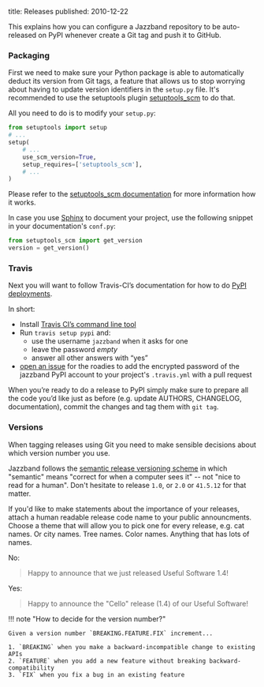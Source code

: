 title: Releases
published: 2010-12-22

This explains how you can configure a Jazzband repository to be auto-released
on PyPI whenever create a Git tag and push it to GitHub.

### Packaging

First we need to make sure your Python package is able to automatically
deduct its version from Git tags, a feature that allows us to stop worrying
about having to update version identifiers in the `setup.py` file. It's
recommended to use the setuptools plugin [setuptools_scm] to do that.

All you need to do is to modify your `setup.py`:

```python
from setuptools import setup
# ...
setup(
	# ...
	use_scm_version=True,
	setup_requires=['setuptools_scm'],
	# ...
)
```

Please refer to the [setuptools_scm documentation][setuptools_scm] for more
information how it works.

In case you use [Sphinx] to document your project, use the following snippet
in your documentation's `conf.py`:

```python
from setuptools_scm import get_version
version = get_version()
```

[setuptools_scm]: https://pypi.python.org/pypi/setuptools_scm
[Sphinx]: http://sphinx-doc.org/

### Travis

Next you will want to follow Travis-CI’s documentation for how to do
[PyPI deployments](pypi-deploy).

[pypi-deploy]: https://docs.travis-ci.com/user/deployment/pypi/

In short:

- Install [Travis CI’s command line tool][travis-cli]
- Run `travis setup pypi` and:
	- use the username `jazzband` when it asks for one
	- leave the password *empty*
	- answer all other answers with “yes”
- [open an issue](https://github.com/jazzband/roadies/issues/new) for the
  roadies to add the encrypted password of the jazzband PyPI account to
  your project's `.travis.yml` with a pull request

When you’re ready to do a release to PyPI simply make sure to prepare all
the code you’d like just as before (e.g. update AUTHORS, CHANGELOG,
documentation), commit the changes and tag them with `git tag`.

### Versions

When tagging releases using Git you need to make sensible decisions about
which version number you use.

Jazzband follows the [semantic release versioning scheme][semver] in which
"semantic" means "correct for when a computer sees it" -- not "nice to read
for a human". Don't hesitate to release `1.0`, or `2.0` or `41.5.12` for
that matter.

If you'd like to make statements about the importance of your releases,
attach a human readable release code name to your public announcments.
Choose a theme that will allow you to pick one for every release, e.g.
cat names. Or city names. Tree names. Color names. Anything that has lots
of names.

No:

> Happy to announce that we just released Useful Software 1.4!

Yes:

> Happy to announce the "Cello" release (1.4) of our Useful Software!

[semver]: http://blog.versioneye.com/2014/01/16/semantic-versioning/
[travis-cli]: https://github.com/travis-ci/travis.rb#installation

!!! note "How to decide for the version number?"

	Given a version number `BREAKING.FEATURE.FIX` increment...

	1. `BREAKING` when you make a backward-incompatible change to existing APIs
	2. `FEATURE` when you add a new feature without breaking backward-compatibility
	3. `FIX` when you fix a bug in an existing feature

[bff]: https://medium.com/javascript-scene/software-versions-are-broken-3d2dc0da0783
